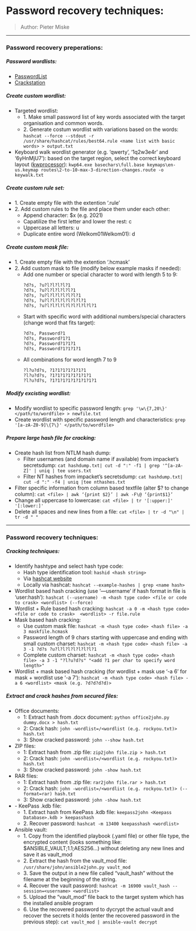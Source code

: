 # __Password recovery techniques:__
>Author: Pieter Miske
---
### __Password recovery preperations:__
##### _Password wordlists:_
- [PasswordList](https://github.com/Cyb3r4rch3r/PasswordList)
- [Crackstation](https://crackstation.net/crackstation-wordlist-password-cracking-dictionary.htm) 

##### _Create custom wordlist:_
- Targeted wordlist:
	- 1\. Make small password list of key words associated with the target organisation and common words\. 
	- 2\. Generate costum wordlist with variations based on the words: `hashcat --force --stdout -r /usr/share/hashcat/rules/best64.rule <name list with basic words> > output.txt`
- Keyboard walk wordlist generator (e.g. ‘qwerty’, ‘1q2w3e4r’ and ‘6yHnMjU7’): based on the target region, select the correct keyboard layout \([kwprocessor](https://github.com/hashcat/kwprocessor)\): `kwp64.exe basechars\full.base keymaps\en-us.keymap routes\2-to-10-max-3-direction-changes.route -o keywalk.txt`

##### _Create custom rule set:_
- 1\. Create empty file with the extention ‘\.rule’ 
- 2\. Add custom rules to the file and place them under each other:
	- Append character: $x \(e\.g\. $2$0$2$1\)
	- Capatilize the first letter and lower the rest: c
	- Uppercase all letters: u
	- Duplicate entire word \(Welkom01Welkom01\): d

##### _Create custom mask file:_
- 1\. Create empty file with the extention ‘\.hcmask’
- 2\. Add custom mask to file \(modify below example masks if needed\):
	- Add one number or special character to word with length 5 to 9:
        ```
        ?d?s, ?u?l?l?l?l?1
        ?d?s, ?u?l?l?l?l?l?1
        ?d?s, ?u?l?l?l?l?l?l?1
        ?d?s, ?u?l?l?l?l?l?l?l?1
        ?d?s, ?u?l?l?l?l?l?l?l?l?l?1
        ```
    - Start with specific word with additional numbers/special characters \(change word that fits target\):
        ```
        ?d?s, Password?1
        ?d?s, Password?1?1
        ?d?s, Password?1?1?1
        ?d?s, Password?1?1?1?1
        ```
	- All combinations for word length 7 to 9
        ```
        ?l?u?d?s, ?1?1?1?1?1?1?1
        ?l?u?d?s, ?1?1?1?1?1?1?1?1
        ?l?u?d?s, ?1?1?1?1?1?1?1?1?1
        ```

##### _Modify excisting wordlist:_
- Modify wordlist  to specific password length: `grep '\w\{7,20\}' </path/to/wordfile> > newfile.txt`
- Create wordlist with specific password length and characteristics: `grep '[a-zA-Z0-9]\{7\}' </path/to/wordfile>` 

##### _Prepare large hash file for cracking:_
- Create hash list from NTLM hash dump:
	- Filter usernames \(and domain name if available\) from impacket’s secretsdump: `cat hashdump.txt| cut -d ":" -f1 | grep '^[a-zA-Z]' | uniq | tee users.txt`
	- Filter NT hashes from impacket’s secretsdump: `cat hashdump.txt| cut -d ":" -f4 | uniq |tee nthashes.txt`
- Filter specific information from column based textfile \(alter $? to change column\): `cat <file> | awk ‘{print $2}’ | awk -F\@ ‘{print$1}’`
- Change all uppercase to lowercase: `cat <file> | tr '[:upper:]' '[:lower:]'`
- Delete all spaces and new lines from a file: `cat <file> | tr -d "\n" | tr -d " "`


---
### __Password recovery techniques:__
##### _Cracking techniques:_
- Identify hashtype and select hash type code:
	- Hash type identification tool: `hashid <hash string>`
	- Via [hashcat website](ohttps://hashcat.net/wiki/doku.php?id=example_hashes) 
	- Locally via hashcat: `hashcat --example-hashes | grep <name hash>`
- Wordlist based hash cracking \(use ‘—username’ if hash format in file is ‘user:hash’\): `hashcat (--username) -m <hash type code> <file or code to crask> <wordlist> (--force)`
- Wordlist \+ Rule based hash cracking: `hashcat -a 0 -m <hash type code> <file or code to crask>  <wordlist> -r file.rule`
- Mask based hash cracking: 
	- Use custom mask file: `hashcat -m <hash type code> <hash file> -a 3 maskfile.hcmask`
	- Password length of 9 chars starting with uppercase and ending with small custom charset: `hashcat -m <hash type code> <hash file> -a 3 -1 ?d?s ?u?l?l?l?l?l?l?l?1` 
	- Complete custom charset: `hashcat -m <hash type code> <hash file> -a 3 -1 "?l?u?d?s" "<add ?1 per char to specify word length>"`
- Wordlist \+ mask based hash cracking \(for wordlist \+ mask use ‘\-a 6’ for mask \+ wordlist use ‘\-a 7’\): `hashcat -m <hash type code> <hash file> -a 6 <wordlist> <mask (e.g. ?d?d?d?d)>` 

##### _Extract and crack hashes from secured files:_
- Office documents: 
	- 1: Extract hash from \.docx document: `python office2john.py dummy.docx > hash.txt`
	- 2: Crack hash: `john -wordlist=/<wordlist (e.g. rockyou.txt)> hash.txt`
	- 3: Show cracked password: `john --show hash.txt`
- ZIP files:
	- 1: Extract hash from \.zip file: `zip2john file.zip > hash.txt`
	- 2: Crack hash: `john -wordlist=/<wordlist (e.g. rockyou.txt)> hash.txt` 
	- 3: Show cracked password: `john -show hash.txt`
- RAR files:
	- 1: Extract hash from \.zip file: `rar2john file.rar > hash.txt` 
	- 2: Crack hash: `john -wordlist=/<wordlist (e.g. rockyou.txt)> (--format=rar) hash.txt`
	- 3: Show cracked password: `john -show hash.txt`
- \- KeePass \.kdb file:
	- 1\. Extract hash from KeePass \.kdb file: `keepass2john <Keepass Database>.kdb > keepasshash`
	- 2\. Recover password: `hashcat -m 13400 keepasshash <wordlist>`
- Ansible vault:
	- 1\. Copy from the identified playbook \(\.yaml file\) or other file type, the encrypted content \(looks something like: $ANSIBLE\_VAULT;1\.1;AES256\.\.\.\) without deleting any new lines and save it as vault\_mod
	- 2\. Extract the hash from the vault\_mod file: `/usr/share/john/ansible2john.py vault_mod`
	- 3\. Save the output in a new file called “vault\_hash” without the filename at the beginning of the string\. 
	- 4\. Recover the vault password: `hashcat -m 16900 vault_hash --session=<username> <wordlist>`
	- 5\. Upload the “vault\_mod” file back to the target system which has the installed ansible program
	- 6\. Use the recovered password to dycrypt the actual vault and recover the secrets it holds \(enter the recovered password in the previous step\): `cat vault_mod | ansible-vault decrypt`

